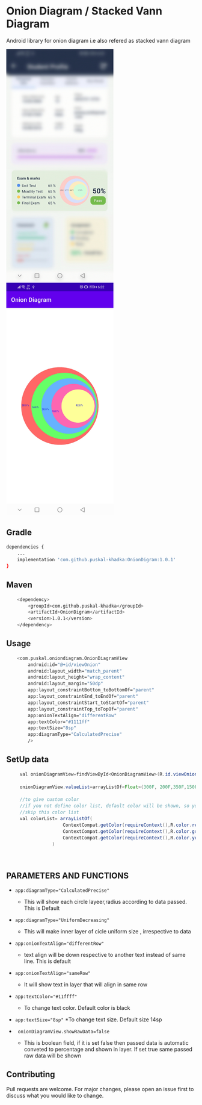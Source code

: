 # Onion Diagram / Stacked Vann Diagram

Android library for onion diagram i.e also refered as stacked vann diagram



<img src="screenshot/ss1_onion.jpg" width="285"/>         <img src="screenshot/ss2_onion.jpg" width="285"/>
## Gradle


```bash
dependencies {
    ...
    implementation 'com.github.puskal-khadka:OnionDigram:1.0.1'
}
```

## Maven

```bash 
	<dependency>
	    <groupId>com.github.puskal-khadka</groupId>
	    <artifactId>OnionDigram</artifactId>
	    <version>1.0.1</version>
	</dependency>
```


## Usage

```bash
    <com.puskal.oniondiagram.OnionDiagramView
        android:id="@+id/viewOnion"
        android:layout_width="match_parent"
        android:layout_height="wrap_content"
        android:layout_margin="50dp"
        app:layout_constraintBottom_toBottomOf="parent"
        app:layout_constraintEnd_toEndOf="parent"
        app:layout_constraintStart_toStartOf="parent"
        app:layout_constraintTop_toTopOf="parent"
        app:onionTextAlign="differentRow"
        app:textColor="#1111ff"
        app:textSize="8sp"
        app:diagramType="CalculatedPrecise"
        />

```

## SetUp data
```java
     val onionDiagramView=findViewById<OnionDiagramView>(R.id.viewOnion)

     onionDiagramView.valueList=arrayListOf<Float>(300F, 200F,350F,150F,250F)

     //to give custom color
     //if you not define color list, default color will be shown, so you can
     //skip this color list
     val colorList= arrayListOf(
                     ContextCompat.getColor(requireContext(),R.color.red),
                     ContextCompat.getColor(requireContext(),R.color.green),
                     ContextCompat.getColor(requireContext(),R.color.yellow),
                 )
      
      

```

## PARAMETERS AND FUNCTIONS
* ```app:diagramType="CalculatedPrecise"```
  * This will show each circle layeer,radius according to data passed. This is Default

* ```app:diagramType="UniformDecreasing"```
  * This will make inner layer of cicle uniform size , irrespective to data

* ```app:onionTextAlign="differentRow"```
  * text align will be down respective to another text instead of same line. This is  default

* ```app:onionTextAlign="sameRow"```
  * It will show text in layer that will align in same row

* ```app:textColor="#11ffff"```
  * To change text color. Default color is black 

* ``` app:textSize="8sp" ```
  *To change text size. Default size 14sp
 
 * ```  onionDiagramView.showRawData=false ```
    * This is boolean field, if it is set false then passed data is automatic conveted to percentage and shown in layer. If set true same passed raw data will be shown

       


        

        

## Contributing
Pull requests are welcome. For major changes, please open an issue first to discuss what you would like to change.
